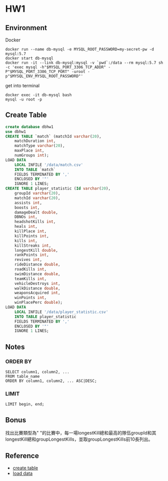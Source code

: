 # HW1

## Environment

Docker
```
docker run --name db-mysql -e MYSQL_ROOT_PASSWORD=my-secret-pw -d mysql:5.7
docker start db-mysql
docker run -it --link db-mysql:mysql -v `pwd`:/data --rm mysql:5.7 sh -c 'exec mysql -h"$MYSQL_PORT_3306_TCP_ADDR" -P"$MYSQL_PORT_3306_TCP_PORT" -uroot -p"$MYSQL_ENV_MYSQL_ROOT_PASSWORD"'
```
get into terminal
```
docker exec -it db-mysql bash
mysql -u root -p
```

## Create Table
```sql
create database dbhw1
use dbhw1
CREATE TABLE `match` (matchId varchar(20), 
    matchDuration int, 
    matchType varchar(20), 
    maxPlace int, 
    numGroups int);
LOAD DATA 
    LOCAL INFILE '/data/match.csv' 
    INTO TABLE `match` 
    FIELDS TERMINATED BY ',' 
    ENCLOSED BY '"' 
    IGNORE 1 LINES;
CREATE TABLE player_statistic (Id varchar(20), 
    groupId varchar(20), 
    matchId varchar(20), 
    assists int,
    boosts int,
    damageDealt double, 
    DBNOs int, 
    headshotKills int,
    heals int,
    killPlace int,
    killPoints int,
    kills int, 
    killStreaks int,
    longestKill double,
    rankPoints int,
    revives int,
    rideDistance double, 
    roadKills int,
    swimDistance double, 
    teamKills int,
    vehicleDestroys int,
    walkDistance double,
    weaponsAcquired int,
    winPoints int, 
    winPlacePerc double);
LOAD DATA 
    LOCAL INFILE '/data/player_statistic.csv' 
    INTO TABLE player_statistic 
    FIELDS TERMINATED BY ',' 
    ENCLOSED BY '"' 
    IGNORE 1 LINES;
```

## Notes

### ORDER BY
```
SELECT column1, column2, ...
FROM table_name
ORDER BY column1, column2, ... ASC|DESC;
```

### LIMIT
```
LIMIT begin, end;
```

## Bonus

找出比賽類型為" "的比賽中，每一場longestKill總和最高的隊伍groupId和其longestKill總和groupLongestKills，並取groupLongestKills前10長列出。

## Reference

- [create table](http://tw.gitbook.net/mysql/mysql_create_tables.html)
- [load data](https://dev.mysql.com/doc/refman/8.0/en/load-data.html)
